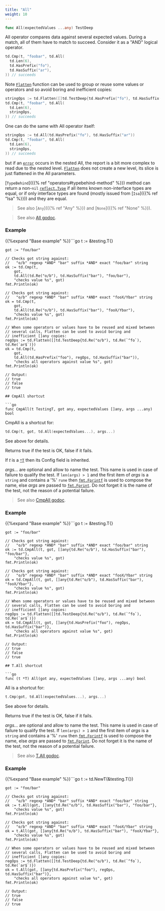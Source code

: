 ```yaml
---
title: "All"
weight: 10
---
```


```go
func All(expectedValues ...any) TestDeep
```

All operator compares data against several expected values. During
a match, all of them have to match to succeed. Consider it
as a "AND" logical operator.

```go
td.Cmp(t, "foobar", td.All(
  td.Len(6),
  td.HasPrefix("fo"),
  td.HasSuffix("ar"),
)) // succeeds
```

Note [`Flatten`](https://pkg.go.dev/github.com/maxatome/go-testdeep/td#Flatten) function can be used to group or reuse some values or
operators and so avoid boring and inefficient copies:

```go
stringOps := td.Flatten([]td.TestDeep{td.HasPrefix("fo"), td.HasSuffix("ar")})
td.Cmp(t, "foobar", td.All(
  td.Len(6),
  stringOps,
)) // succeeds
```

One can do the same with All operator itself:

```go
stringOps := td.All(td.HasPrefix("fo"), td.HasSuffix("ar"))
td.Cmp(t, "foobar", td.All(
  td.Len(6),
  stringOps,
)) // succeeds
```

but if an [`error`](https://pkg.go.dev/builtin#error) occurs in the nested All, the report is a bit more
complex to read due to the nested level. [`Flatten`](https://pkg.go.dev/github.com/maxatome/go-testdeep/td#Flatten) does not create
a new level, its slice is just flattened in the All parameters.

[`TypeBehind`]({{% ref "operators#typebehind-method" %}}) method can return a non-`nil` [`reflect.Type`](https://pkg.go.dev/reflect#Type) if all items
known non-interface types are equal, or if only interface types
are found (mostly issued from [`Isa`]({{% ref "Isa" %}})) and they are equal.

> See also [`Any`]({{% ref "Any" %}}) and [`None`]({{% ref "None" %}}).


> See also [<i class='fas fa-book'></i> All godoc](https://pkg.go.dev/github.com/maxatome/go-testdeep/td#All).

### Example

{{%expand "Base example" %}}```go
	t := &testing.T{}

	got := "foo/bar"

	// Checks got string against:
	//   "o/b" regexp *AND* "bar" suffix *AND* exact "foo/bar" string
	ok := td.Cmp(t,
		got,
		td.All(td.Re("o/b"), td.HasSuffix("bar"), "foo/bar"),
		"checks value %s", got)
	fmt.Println(ok)

	// Checks got string against:
	//   "o/b" regexp *AND* "bar" suffix *AND* exact "fooX/Ybar" string
	ok = td.Cmp(t,
		got,
		td.All(td.Re("o/b"), td.HasSuffix("bar"), "fooX/Ybar"),
		"checks value %s", got)
	fmt.Println(ok)

	// When some operators or values have to be reused and mixed between
	// several calls, Flatten can be used to avoid boring and
	// inefficient []any copies:
	regOps := td.Flatten([]td.TestDeep{td.Re("o/b"), td.Re(`^fo`), td.Re(`ar$`)})
	ok = td.Cmp(t,
		got,
		td.All(td.HasPrefix("foo"), regOps, td.HasSuffix("bar")),
		"checks all operators against value %s", got)
	fmt.Println(ok)

	// Output:
	// true
	// false
	// true

```{{% /expand%}}
## CmpAll shortcut

```go
func CmpAll(t TestingT, got any, expectedValues []any, args ...any) bool
```

CmpAll is a shortcut for:

```go
td.Cmp(t, got, td.All(expectedValues...), args...)
```

See above for details.

Returns true if the test is OK, false if it fails.

If *t* is a [`*T`](https://pkg.go.dev/github.com/maxatome/go-testdeep/td#T) then its Config field is inherited.

*args...* are optional and allow to name the test. This name is
used in case of failure to qualify the test. If `len(args) > 1` and
the first item of *args* is a `string` and contains a '%' `rune` then
[`fmt.Fprintf`](https://pkg.go.dev/fmt#Fprintf) is used to compose the name, else *args* are passed to
[`fmt.Fprint`](https://pkg.go.dev/fmt#Fprint). Do not forget it is the name of the test, not the
reason of a potential failure.


> See also [<i class='fas fa-book'></i> CmpAll godoc](https://pkg.go.dev/github.com/maxatome/go-testdeep/td#CmpAll).

### Example

{{%expand "Base example" %}}```go
	t := &testing.T{}

	got := "foo/bar"

	// Checks got string against:
	//   "o/b" regexp *AND* "bar" suffix *AND* exact "foo/bar" string
	ok := td.CmpAll(t, got, []any{td.Re("o/b"), td.HasSuffix("bar"), "foo/bar"},
		"checks value %s", got)
	fmt.Println(ok)

	// Checks got string against:
	//   "o/b" regexp *AND* "bar" suffix *AND* exact "fooX/Ybar" string
	ok = td.CmpAll(t, got, []any{td.Re("o/b"), td.HasSuffix("bar"), "fooX/Ybar"},
		"checks value %s", got)
	fmt.Println(ok)

	// When some operators or values have to be reused and mixed between
	// several calls, Flatten can be used to avoid boring and
	// inefficient []any copies:
	regOps := td.Flatten([]td.TestDeep{td.Re("o/b"), td.Re(`^fo`), td.Re(`ar$`)})
	ok = td.CmpAll(t, got, []any{td.HasPrefix("foo"), regOps, td.HasSuffix("bar")},
		"checks all operators against value %s", got)
	fmt.Println(ok)

	// Output:
	// true
	// false
	// true

```{{% /expand%}}
## T.All shortcut

```go
func (t *T) All(got any, expectedValues []any, args ...any) bool
```

All is a shortcut for:

```go
t.Cmp(got, td.All(expectedValues...), args...)
```

See above for details.

Returns true if the test is OK, false if it fails.

*args...* are optional and allow to name the test. This name is
used in case of failure to qualify the test. If `len(args) > 1` and
the first item of *args* is a `string` and contains a '%' `rune` then
[`fmt.Fprintf`](https://pkg.go.dev/fmt#Fprintf) is used to compose the name, else *args* are passed to
[`fmt.Fprint`](https://pkg.go.dev/fmt#Fprint). Do not forget it is the name of the test, not the
reason of a potential failure.


> See also [<i class='fas fa-book'></i> T.All godoc](https://pkg.go.dev/github.com/maxatome/go-testdeep/td#T.All).

### Example

{{%expand "Base example" %}}```go
	t := td.NewT(&testing.T{})

	got := "foo/bar"

	// Checks got string against:
	//   "o/b" regexp *AND* "bar" suffix *AND* exact "foo/bar" string
	ok := t.All(got, []any{td.Re("o/b"), td.HasSuffix("bar"), "foo/bar"},
		"checks value %s", got)
	fmt.Println(ok)

	// Checks got string against:
	//   "o/b" regexp *AND* "bar" suffix *AND* exact "fooX/Ybar" string
	ok = t.All(got, []any{td.Re("o/b"), td.HasSuffix("bar"), "fooX/Ybar"},
		"checks value %s", got)
	fmt.Println(ok)

	// When some operators or values have to be reused and mixed between
	// several calls, Flatten can be used to avoid boring and
	// inefficient []any copies:
	regOps := td.Flatten([]td.TestDeep{td.Re("o/b"), td.Re(`^fo`), td.Re(`ar$`)})
	ok = t.All(got, []any{td.HasPrefix("foo"), regOps, td.HasSuffix("bar")},
		"checks all operators against value %s", got)
	fmt.Println(ok)

	// Output:
	// true
	// false
	// true

```{{% /expand%}}
